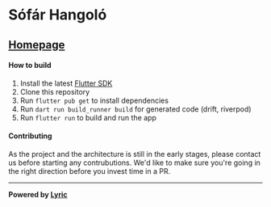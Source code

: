 # Sófár Hangoló

## [Homepage](https://app.sofarkotta.hu/)

#### How to build

1. Install the latest [Flutter SDK](https://docs.flutter.dev/get-started/install)
1. Clone this repository
1. Run `flutter pub get` to install dependencies
1. Run `dart run build_runner build` for generated code (drift, riverpod)
1. Run `flutter run` to build and run the app

#### Contributing

As the project and the architecture is still in the early stages, please contact us before starting any contrubutions.
We'd like to make sure you're going in the right direction before you invest time in a PR.

---

**Powered by [Lyric](https://lyricapp.org)**
